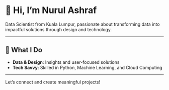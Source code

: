 # 👋 Hi, I’m Nurul Ashraf  

Data Scientist from Kuala Lumpur, passionate about transforming data into impactful solutions through design and technology.  

---

## 🚀 What I Do  
- **Data & Design**: Insights and user-focused solutions  
- **Tech Savvy**: Skilled in Python, Machine Learning, and Cloud Computing  

---

Let’s connect and create meaningful projects!  
